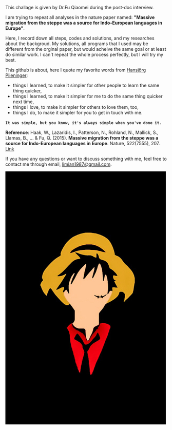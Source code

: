 This challage is given by Dr.Fu Qiaomei during the post-doc interview.

I am trying to repeat all analyses in the nature paper named: **"Massive migration from the steppe was a source for Indo-European languages in Europe"**.

Here, I record down all steps, codes and solutions, and my researches about the backgroud. My solutions, all programs that I used may be different from the orginal paper, but would acheive the same goal or at least do similar work. I can't repeat the whole process perfectly, but I will try my best.


This github is about, here I quote my favorite words from [Hansjörg Plieninger](https://hansjoerg.me/page/about/):

- things I learned, to make it simpler for other people to learn the same thing quicker,
- things I learned, to make it simpler for me to do the same thing quicker next time,
- things I love, to make it simpler for others to love them, too,
- things I do, to make it simpler for you to get in touch with me.


**```It was simple, but you know, it's always simple when you've done it.```**



**Reference**: Haak, W., Lazaridis, I., Patterson, N., Rohland, N., Mallick, S., Llamas, B., ... & Fu, Q. (2015). **Massive migration from the steppe was a source for Indo-European languages in Europe**. Nature, 522(7555), 207. [Link](https://www.nature.com/articles/nature14317)


If you have any questions or want to discuss something with me, feel free to contact me through email, limian1987@gmail.com.

![](One%20Piece.jpg)
